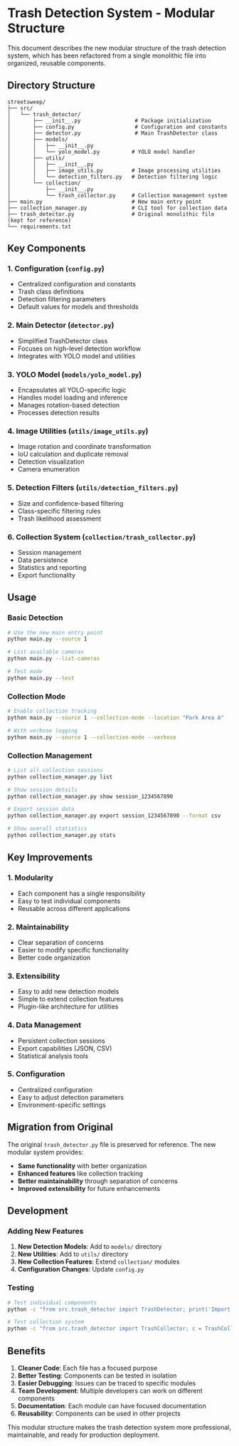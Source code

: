 # Trash Detection System - Modular Structure

This document describes the new modular structure of the trash detection system, which has been refactored from a single monolithic file into organized, reusable components.

## Directory Structure

```
streetsweep/
├── src/
│   └── trash_detector/
│       ├── __init__.py                 # Package initialization
│       ├── config.py                   # Configuration and constants
│       ├── detector.py                 # Main TrashDetector class
│       ├── models/
│       │   ├── __init__.py
│       │   └── yolo_model.py          # YOLO model handler
│       ├── utils/
│       │   ├── __init__.py
│       │   ├── image_utils.py         # Image processing utilities
│       │   └── detection_filters.py   # Detection filtering logic
│       └── collection/
│           ├── __init__.py
│           └── trash_collector.py     # Collection management system
├── main.py                            # New main entry point
├── collection_manager.py              # CLI tool for collection data
├── trash_detector.py                  # Original monolithic file (kept for reference)
└── requirements.txt
```

## Key Components

### 1. Configuration (`config.py`)

- Centralized configuration and constants
- Trash class definitions
- Detection filtering parameters
- Default values for models and thresholds

### 2. Main Detector (`detector.py`)

- Simplified TrashDetector class
- Focuses on high-level detection workflow
- Integrates with YOLO model and utilities

### 3. YOLO Model (`models/yolo_model.py`)

- Encapsulates all YOLO-specific logic
- Handles model loading and inference
- Manages rotation-based detection
- Processes detection results

### 4. Image Utilities (`utils/image_utils.py`)

- Image rotation and coordinate transformation
- IoU calculation and duplicate removal
- Detection visualization
- Camera enumeration

### 5. Detection Filters (`utils/detection_filters.py`)

- Size and confidence-based filtering
- Class-specific filtering rules
- Trash likelihood assessment

### 6. Collection System (`collection/trash_collector.py`)

- Session management
- Data persistence
- Statistics and reporting
- Export functionality

## Usage

### Basic Detection

```bash
# Use the new main entry point
python main.py --source 1

# List available cameras
python main.py --list-cameras

# Test mode
python main.py --test
```

### Collection Mode

```bash
# Enable collection tracking
python main.py --source 1 --collection-mode --location "Park Area A"

# With verbose logging
python main.py --source 1 --collection-mode --verbose
```

### Collection Management

```bash
# List all collection sessions
python collection_manager.py list

# Show session details
python collection_manager.py show session_1234567890

# Export session data
python collection_manager.py export session_1234567890 --format csv

# Show overall statistics
python collection_manager.py stats
```

## Key Improvements

### 1. **Modularity**

- Each component has a single responsibility
- Easy to test individual components
- Reusable across different applications

### 2. **Maintainability**

- Clear separation of concerns
- Easier to modify specific functionality
- Better code organization

### 3. **Extensibility**

- Easy to add new detection models
- Simple to extend collection features
- Plugin-like architecture for utilities

### 4. **Data Management**

- Persistent collection sessions
- Export capabilities (JSON, CSV)
- Statistical analysis tools

### 5. **Configuration**

- Centralized configuration
- Easy to adjust detection parameters
- Environment-specific settings

## Migration from Original

The original `trash_detector.py` file is preserved for reference. The new modular system provides:

- **Same functionality** with better organization
- **Enhanced features** like collection tracking
- **Better maintainability** through separation of concerns
- **Improved extensibility** for future enhancements

## Development

### Adding New Features

1. **New Detection Models**: Add to `models/` directory
2. **New Utilities**: Add to `utils/` directory
3. **New Collection Features**: Extend `collection/` modules
4. **Configuration Changes**: Update `config.py`

### Testing

```bash
# Test individual components
python -c "from src.trash_detector import TrashDetector; print('Import successful')"

# Test collection system
python -c "from src.trash_detector import TrashCollector; c = TrashCollector(); print('Collection system ready')"
```

## Benefits

1. **Cleaner Code**: Each file has a focused purpose
2. **Better Testing**: Components can be tested in isolation
3. **Easier Debugging**: Issues can be traced to specific modules
4. **Team Development**: Multiple developers can work on different components
5. **Documentation**: Each module can have focused documentation
6. **Reusability**: Components can be used in other projects

This modular structure makes the trash detection system more professional, maintainable, and ready for production deployment.
